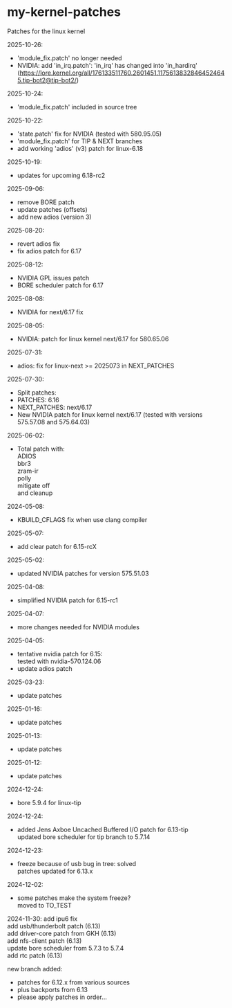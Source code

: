 # my-kernel-patches
Patches for the linux kernel

2025-10-26:
- 'module_fix.patch' no longer needed  
- NVIDIA: add 'in_irq.patch': 'in_irq' has changed into 'in_hardirq'  
  (https://lore.kernel.org/all/176133511760.2601451.11756138328464524645.tip-bot2@tip-bot2/)

2025-10-24:
- 'module_fix.patch' included in source tree

2025-10-22:
- 'state.patch' fix for NVIDIA (tested with 580.95.05)  
- 'module_fix.patch' for TIP & NEXT branches
- add working 'adios' (v3) patch for linux-6.18

2025-10-19:
- updates for upcoming 6.18-rc2

2025-09-06:
- remove BORE patch  
- update patches (offsets)  
- add new adios (version 3)

2025-08-20:
- revert adios fix  
- fix adios patch for 6.17

2025-08-12:
- NVIDIA GPL issues patch  
- BORE scheduler patch for 6.17

2025-08-08:
- NVIDIA for next/6.17 fix 

2025-08-05:
- NVIDIA: patch for linux kernel next/6.17 for 580.65.06

2025-07-31:
- adios: fix for linux-next >= 2025073 in NEXT_PATCHES

2025-07-30:
- Split patches:  
- PATCHES: 6.16  
- NEXT_PATCHES: next/6.17  
- New NVIDIA patch for linux kernel next/6.17
  (tested with versions 575.57.08 and 575.64.03)

2025-06-02:
- Total patch with:  
  ADIOS  
  bbr3  
  zram-ir  
  polly  
  mitigate off  
  and cleanup

2024-05-08:
- KBUILD_CFLAGS fix when use clang compiler

2025-05-07:
- add clear patch for 6.15-rcX

2025-05-02:
- updated NVIDIA patches for version 575.51.03

2025-04-08:
- simplified NVIDIA patch for 6.15-rc1

2025-04-07:
- more changes needed for NVIDIA modules

2025-04-05:
- tentative nvidia patch for 6.15:  
  tested with nvidia-570.124.06
- update adios patch

2025-03-23:
- update patches

2025-01-16:
- update patches

2025-01-13:
- update patches

2025-01-12:
- update patches

2024-12-24:
- bore 5.9.4 for linux-tip

2024-12-24:
- added Jens Axboe Uncached Buffered I/O patch for 6.13-tip  
  updated bore scheduler for tip branch to 5.7.14

2024-12-23:
- freeze because of usb bug in tree: solved  
  patches updated for 6.13.x

2024-12-02:
- some patches make the system freeze?  
  moved to TO_TEST

2024-11-30:
add ipu6 fix  
add usb/thunderbolt patch (6.13)  
add driver-core patch from GKH (6.13)  
add nfs-client patch (6.13)  
update bore scheduler from 5.7.3 to 5.7.4  
add rtc patch (6.13)

new branch added:  
- patches for 6.12.x from various sources  
- plus backports from 6.13  
- please apply patches in order...
